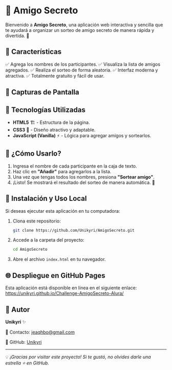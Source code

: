 # 🎁 Amigo Secreto

Bienvenido a **Amigo Secreto**, una aplicación web interactiva y sencilla que te ayudará a organizar un sorteo de amigo secreto de manera rápida y divertida. 🎉

## 🚀 Características
✅ Agrega los nombres de los participantes.
✅ Visualiza la lista de amigos agregados.
✅ Realiza el sorteo de forma aleatoria.
✅ Interfaz moderna y atractiva.
✅ Totalmente gratuito y fácil de usar.

## 🎨 Capturas de Pantalla


## 📌 Tecnologías Utilizadas
- **HTML5** 🏗️ - Estructura de la página.
- **CSS3** 🎨 - Diseño atractivo y adaptable.
- **JavaScript (Vanilla)** ⚡ - Lógica para agregar amigos y sortearlos.

## 🎲 ¿Cómo Usarlo?
1. Ingresa el nombre de cada participante en la caja de texto.
2. Haz clic en **"Añadir"** para agregarlos a la lista.
3. Una vez que tengas todos los nombres, presiona **"Sortear amigo"**.
4. ¡Listo! Se mostrará el resultado del sorteo de manera automática. 🎊

## 🔧 Instalación y Uso Local
Si deseas ejecutar esta aplicación en tu computadora:
1. Clona este repositorio:
   ```bash
   git clone https://github.com/Unikyri/AmigoSecreto.git
   ```
2. Accede a la carpeta del proyecto:
   ```bash
   cd AmigoSecreto
   ```
3. Abre el archivo `index.html` en tu navegador.

## 🌐 Despliegue en GitHub Pages
Esta aplicación está disponible en línea en el siguiente enlace:
https://unikyri.github.io/Challenge-AmigoSecreto-Alura/

## 👤 Autor
**Unikyri** ✨

📧 Contacto: [jeaqhbo@gmail.com](mailto:jeaqbo@gmail.com)

🐙 GitHub: [Unikyri](https://github.com/Unikyri)

---
💡 *¡Gracias por visitar este proyecto! Si te gustó, no olvides darle una estrella ⭐ en GitHub.*


